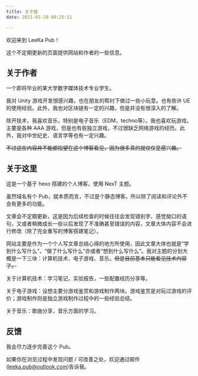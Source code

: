 ```yaml
---
title: 关于我
date: 2021-01-20 00:25:11

---
```




欢迎来到 LeeKa Pub！

这个不定期更新的页面提供网站和作者的一些信息。

## 关于作者

一个即将毕业的某大学数字媒体技术专业学生。

我对 Unity 游戏开发很感兴趣，也在朋友的帮衬下做过一些小玩意。也有些许 UE 的使用经验。此外，我也对区块链有一定的兴趣，但是并没有很深入的了解。

除开技术，我喜欢音乐，特别是电子音乐（EDM，techno等）。我也喜欢玩游戏，主要是各种 AAA 游戏，但是也有些独立游戏，不过很缺乏网络游戏的经历。此外，我对中世纪史、语言学等也有一定兴趣。

~~不过这些内容并不能都指望在这个博客看见，因为很多真的就仅仅是感兴趣。~~

## 关于这里

这是一个基于 hexo 搭建的个人博客，使用 NexT 主题。

虽然域名有个 Pub，就本质而言，不过是个静态博客。所以除了阅读和评论外不会有更多的功能。

文章会不定期更新，这是因为后续检查的时候往往会发现错别字、感觉拗口的语句，又或者稍微成长一些以后发现了不准确甚至错误的内容，文章大体内容不会进行修改（除了完全重写的博客搭建笔记）。

网站主要是作为一个个人写文章总结心得的地方所使用，因此文章大体也就是“学到什么写什么”、“做了什么写什么”亦或者“想到什么写什么”。我对主题的分划大概是一下三块：计算机技术、电子游戏、音乐。~~但是目前基本只能看见技术内容了。~~

关于计算机技术：学习笔记，实验报告，一些配置经历分享等。

关于电子游戏：设想主要分游戏鉴赏和游戏制作两块。游戏鉴赏是对玩过游戏的评价；游戏制作则是独立游戏制作过程中的一些经验总结。

关于音乐：歌曲分享，音乐方面的学习。

## 反馈

我会尽力逐步完善这个 Pub。

如果你在浏览过程中发现问题 / 可改善之处，欢迎通过邮件(<leeka.pub@outlook.com>)告诉我。
